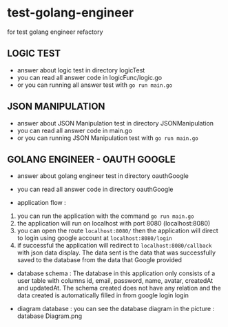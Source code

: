 # test-golang-engineer
for test golang engineer refactory

## LOGIC TEST
- answer about logic test in directory logicTest
- you can read all answer code in logicFunc/logic.go
- or you can running all answer test with ```go run main.go```

## JSON MANIPULATION
- answer about JSON Manipulation test in directory JSONManipulation
- you can read all answer code in main.go
- or you can running JSON Manipulation test with ```go run main.go```

## GOLANG ENGINEER - OAUTH GOOGLE
- answer about golang engineer test in directory oauthGoogle
- you can read all answer code in directory oauthGoogle

- application flow : 
1. you can run the application with the command ```go run main.go```
2. the application will run on localhost with port 8080 (localhost:8080)
3. you can open the route ```localhost:8080/``` then the application will direct to login using google account at ```localhost:8080/login```
4. if successful the application will redirect to ```localhost:8080/callback``` with json data display. The data sent is the data that was successfully saved to the database from the data that Google provided

- database schema : The database in this application only consists of a user table with columns id, email, password, name, avatar, createdAt and updatedAt. The schema created does not have any relation and the data created is automatically filled in from google login login

- diagram database : you can see the database diagram in the picture : database Diagram.png